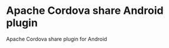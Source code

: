 Apache Cordova share Android plugin
===================================

Apache Cordova share plugin for Android
